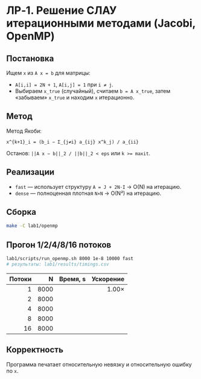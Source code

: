 # ЛР‑1. Решение СЛАУ итерационными методами (Jacobi, OpenMP)

## Постановка
Ищем `x` из `A x = b` для матрицы:
- `A[i,i] = 2N + 1`, `A[i,j] = 1` при `i ≠ j`.
- Выбираем `x_true` (случайный), считаем `b = A x_true`, затем «забываем» `x_true` и находим `x` итерационно.

## Метод
Метод Якоби:
```
x^{k+1}_i = (b_i − Σ_{j≠i} a_{ij} x^k_j) / a_{ii}
```
Останов: `||A x − b||_2 / ||b||_2 < eps` или `k >= maxit`.

## Реализации
- `fast` — использует структуру `A = J + 2N·I` → O(N) на итерацию.
- `dense` — полноценная плотная `N×N` → O(N²) на итерацию.

## Сборка
```bash
make -C lab1/openmp
```

## Прогон 1/2/4/8/16 потоков
```bash
lab1/scripts/run_openmp.sh 8000 1e-8 10000 fast
# результаты: lab1/results/timings.csv
```


| Потоки | N   | Время, s | Ускорение |
|------:|----:|---------:|----------:|
| 1     | 8000|         | 1.00×     |
| 2     | 8000|         |           |
| 4     | 8000|         |           |
| 8     | 8000|         |           |
| 16    | 8000|         |           |

## Корректность
Программа печатает относительную невязку и относительную ошибку по `x`.
